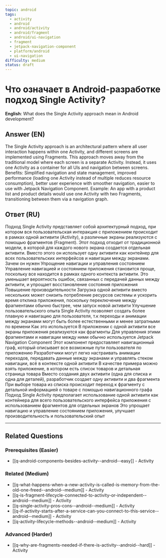 ```yaml
---
topic: android
tags:
  - activity
  - android
  - android/activity
  - android/fragment
  - android/ui-navigation
  - fragment
  - jetpack-navigation-component
  - platform/android
  - ui-navigation
difficulty: medium
status: draft
---
```


# Что означает в Android-разработке подход Single Activity?

**English**: What does the Single Activity approach mean in Android development?

## Answer (EN)
The Single Activity approach is an architectural pattern where all user interaction happens within one Activity, and different screens are implemented using Fragments. This approach moves away from the traditional model where each screen is a separate Activity. Instead, it uses one Activity as a container for all UIs and navigation between screens. Benefits: Simplified navigation and state management, improved performance (loading one Activity instead of multiple reduces resource consumption), better user experience with smoother navigation, easier to use with Jetpack Navigation Component. Example: An app with a product list and product details would use one Activity with two Fragments, transitioning between them via a navigation graph.

## Ответ (RU)
Подход Single Activity представляет собой архитектурный подход, при котором вся пользовательская интеракция с приложением происходит в рамках одной активити (Activity), а различные экраны реализуются с помощью фрагментов (Fragment). Этот подход отходит от традиционной модели, в которой для каждого нового экрана создается отдельная активити. Вместо этого он использует одну активити как контейнер для всех пользовательских интерфейсов и навигации между экранами. Зачем он нужен Упрощение навигации и управления состоянием Управление навигацией и состоянием приложения становится проще, поскольку все находится в рамках одного контекста активити. Это уменьшает вероятность ошибок, связанных с передачей данных между активити, и упрощает восстановление состояния приложения Повышение производительности Загрузка одной активити вместо нескольких может снизить потребление ресурсов системы и ускорить время отклика приложения, поскольку переключение между фрагментами обычно быстрее, чем запуск новой активити Улучшение пользовательского опыта Single Activity позволяет создать более плавную и навигацию для пользователя, т.к переходы и анимации между экранами могут быть более естественными и менее затратными по времени Как это используется В приложении с одной активити все экраны приложения реализуются как фрагменты Для управления этими фрагментами и навигации между ними обычно используется Jetpack Navigation Component Этот компонент предоставляет навигационный граф, который описывает все возможные пути пользователя по приложению Разработчики могут легко настраивать анимации переходов, передавать данные между экранами и управлять стеком навигации, всё в контексте одной активити В качестве примера можно взять приложение, в котором есть список товаров и детальная страница товара Вместо создания двух активити (одна для списка и одна для деталей), разработчик создает одну активити и два фрагмента При выборе товара из списка происходит переход к фрагменту с детальной информацией о товаре с помощью навигационного графа Подход Single Activity предполагает использование одной активити как контейнера для всего пользовательского интерфейса приложения с использованием фрагментов для отдельных экранов Это упрощает навигацию и управление состоянием приложения, улучшает производительность и пользовательский опыт


---

## Related Questions

### Prerequisites (Easier)
- [[q-android-components-besides-activity--android--easy]] - Activity

### Related (Medium)
- [[q-what-happens-when-a-new-activity-is-called-is-memory-from-the-old-one-freed--android--medium]] - Activity
- [[q-is-fragment-lifecycle-connected-to-activity-or-independent--android--medium]] - Activity
- [[q-single-activity-pros-cons--android--medium]] - Activity
- [[q-if-activity-starts-after-a-service-can-you-connect-to-this-service--android--medium]] - Activity
- [[q-activity-lifecycle-methods--android--medium]] - Activity

### Advanced (Harder)
- [[q-why-are-fragments-needed-if-there-is-activity--android--hard]] - Activity
